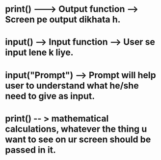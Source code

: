 # print() ---> Output function --> Screen pe output dikhata h.

# input() --> Input function --> User se input lene k liye.

# input("Prompt") --> Prompt will help user to understand what he/she need to give as input.

# print() -- > mathematical calculations, whatever the thing u want to see on ur screen should be passed in it.

